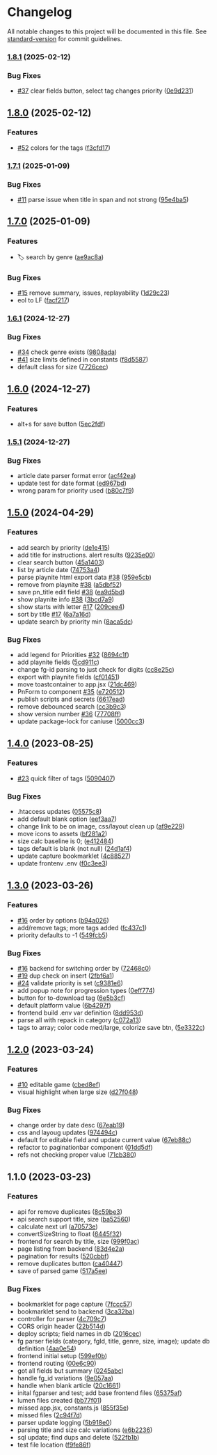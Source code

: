 # Changelog

All notable changes to this project will be documented in this file. See [standard-version](https://github.com/conventional-changelog/standard-version) for commit guidelines.

### [1.8.1](https://github.com/rayjlim/game-collection/compare/v1.8.0...v1.8.1) (2025-02-12)


### Bug Fixes

* [#37](https://github.com/rayjlim/game-collection/issues/37) clear fields button, select tag changes priority ([0e9d231](https://github.com/rayjlim/game-collection/commit/0e9d2313d0c76fdc1ad242189b52abe102b2cdba))

## [1.8.0](https://github.com/rayjlim/game-collection/compare/v1.7.1...v1.8.0) (2025-02-12)


### Features

* [#52](https://github.com/rayjlim/game-collection/issues/52) colors for the tags ([f3cfd17](https://github.com/rayjlim/game-collection/commit/f3cfd17b33a846f43f082ac38675edfc0af24299))

### [1.7.1](https://github.com/rayjlim/game-collection/compare/v1.7.0...v1.7.1) (2025-01-09)


### Bug Fixes

* [#11](https://github.com/rayjlim/game-collection/issues/11) parse issue when title in span and not strong ([95e4ba5](https://github.com/rayjlim/game-collection/commit/95e4ba527b1465f907efe2497b7687f6946d883d))

## [1.7.0](https://github.com/rayjlim/game-collection/compare/v1.6.1...v1.7.0) (2025-01-09)


### Features

* 🏷️ search by genre ([ae9ac8a](https://github.com/rayjlim/game-collection/commit/ae9ac8a96b900a55759917f3e3b3088a3e58067f))


### Bug Fixes

* [#15](https://github.com/rayjlim/game-collection/issues/15) remove summary, issues, replayability ([1d29c23](https://github.com/rayjlim/game-collection/commit/1d29c23754823c797f7822ef0b49e23a9360e763))
* eol to LF ([facf217](https://github.com/rayjlim/game-collection/commit/facf217d5113ee0ffce9409bb5a56ac830289f1c))

### [1.6.1](https://github.com/rayjlim/game-collection/compare/v1.6.0...v1.6.1) (2024-12-27)


### Bug Fixes

* [#34](https://github.com/rayjlim/game-collection/issues/34) check genre exists ([9808ada](https://github.com/rayjlim/game-collection/commit/9808ada036cefb025db01d76aef76c12aa2a6310))
* [#41](https://github.com/rayjlim/game-collection/issues/41) size limits defined in constants ([f8d5587](https://github.com/rayjlim/game-collection/commit/f8d558727afb9b6d83c390884e99a418ee817500))
* default class for size ([7726cec](https://github.com/rayjlim/game-collection/commit/7726cecb84f5b548c5f4d0688970fec2447b82ef))

## [1.6.0](https://github.com/rayjlim/game-collection/compare/v1.5.1...v1.6.0) (2024-12-27)


### Features

* alt+s for save button ([5ec2fdf](https://github.com/rayjlim/game-collection/commit/5ec2fdf20de94415a51f08de1b21598e2e2676cf))

### [1.5.1](https://github.com/rayjlim/game-collection/compare/v1.5.0...v1.5.1) (2024-12-27)


### Bug Fixes

* article date parser format error ([acf42ea](https://github.com/rayjlim/game-collection/commit/acf42eafcf63db4d1f0a0893f2e4445343008a01))
* update test for date format ([ed967bd](https://github.com/rayjlim/game-collection/commit/ed967bd904b7df3e40bf1a970d767636e67d1c0f))
* wrong param for priority used ([b80c7f9](https://github.com/rayjlim/game-collection/commit/b80c7f9cad5486f2370ee1f9eeff72b74f2299de))

## [1.5.0](https://github.com/rayjlim/game-collection/compare/v1.4.0...v1.5.0) (2024-04-29)


### Features

* add search by priority ([de1e415](https://github.com/rayjlim/game-collection/commit/de1e4158a0f82895675303a0a040fac10059aad8))
* add title for instructions. alert results ([9235e00](https://github.com/rayjlim/game-collection/commit/9235e00c318d81fbd45af9baa58269f3892456e6))
* clear search button ([45a1403](https://github.com/rayjlim/game-collection/commit/45a140368075764ad3c210139b787f6a69a79686))
* list by article date ([74753a4](https://github.com/rayjlim/game-collection/commit/74753a43598364fc09ac79c17fafdc884d9b7b69))
* parse playnite html export data [#38](https://github.com/rayjlim/game-collection/issues/38) ([959e5cb](https://github.com/rayjlim/game-collection/commit/959e5cb042cb049c81d444364787734548371685))
* remove from playnite [#38](https://github.com/rayjlim/game-collection/issues/38) ([a5dbf52](https://github.com/rayjlim/game-collection/commit/a5dbf52a2c22bf5119830a324d992886d4079424))
* save pn_title edit field [#38](https://github.com/rayjlim/game-collection/issues/38) ([ea9d5bd](https://github.com/rayjlim/game-collection/commit/ea9d5bd3f328ea1680414fb802d9a3a2b7295b52))
* show playnite info [#38](https://github.com/rayjlim/game-collection/issues/38) ([3bcd7a9](https://github.com/rayjlim/game-collection/commit/3bcd7a9894e4d4de6bfcceaba060d643683dd81a))
* show starts with letter [#17](https://github.com/rayjlim/game-collection/issues/17) ([209cee4](https://github.com/rayjlim/game-collection/commit/209cee4233b8ba6ae25e918489bcca3095da2f0a))
* sort by title [#17](https://github.com/rayjlim/game-collection/issues/17) ([6a7a16d](https://github.com/rayjlim/game-collection/commit/6a7a16da86f8714be0f137a3d6d51503739b2e67))
* update search by priority min ([8aca5dc](https://github.com/rayjlim/game-collection/commit/8aca5dc3575b00b7338da4d9d3c5f7a384b88914))


### Bug Fixes

* add legend for Priorities [#32](https://github.com/rayjlim/game-collection/issues/32) ([8694c1f](https://github.com/rayjlim/game-collection/commit/8694c1fd2ee986be89401630082612b307f275ec))
* add playnite fields ([5cd911c](https://github.com/rayjlim/game-collection/commit/5cd911cdc7069c8cdf5a77e4df4722f59dd42ffe))
* change fg-id parsing to just check for digits ([cc8e25c](https://github.com/rayjlim/game-collection/commit/cc8e25ce5160affce7e6bfa215e5a22977527df3))
* export with playnite fields ([cf01451](https://github.com/rayjlim/game-collection/commit/cf014516e2124cb07d1eb61252b4a0338b61c3e9))
* move toastcontainer to app.jsx ([21dc469](https://github.com/rayjlim/game-collection/commit/21dc469e99e577945778096b9b20598e8921a687))
* PnForm to component [#35](https://github.com/rayjlim/game-collection/issues/35) ([e720512](https://github.com/rayjlim/game-collection/commit/e720512823e4a2ff16cf9d95a6cc9a7089439626))
* publish scripts and secrets ([6617ead](https://github.com/rayjlim/game-collection/commit/6617ead65ac0326795537fd1c6c60be812a28667))
* remove debounced search ([cc3b9c3](https://github.com/rayjlim/game-collection/commit/cc3b9c372467f1f4a8270af3f8e3cbafa223f077))
* show version number [#36](https://github.com/rayjlim/game-collection/issues/36) ([77708ff](https://github.com/rayjlim/game-collection/commit/77708ffaed394fecbcef50aa4aff29153fe1a64e))
* update package-lock for caniuse ([5000cc3](https://github.com/rayjlim/game-collection/commit/5000cc3e7bdc44a78ed5cc3848e7d172c52bcb6e))

## [1.4.0](https://github.com/rayjlim/game-collection/compare/v1.3.0...v1.4.0) (2023-08-25)


### Features

* [#23](https://github.com/rayjlim/game-collection/issues/23) quick filter of tags ([5090407](https://github.com/rayjlim/game-collection/commit/50904079783efe036521d7cd78b4b7c849e8ccbb))


### Bug Fixes

* .htaccess updates ([05575c8](https://github.com/rayjlim/game-collection/commit/05575c8cfa6a30aaa2f54376b739fd27c785180c))
* add default blank option ([eef3aa7](https://github.com/rayjlim/game-collection/commit/eef3aa76dba5746e6bf4615a9983bfdc866cf21a))
* change link to be on image, css/layout clean up ([af9e229](https://github.com/rayjlim/game-collection/commit/af9e2296a1634ce213ac22d15954e34dd4a7de58))
* move icons to assets ([bf281a2](https://github.com/rayjlim/game-collection/commit/bf281a2cca62cf0240144035ceb099efeb3d1a8d))
* size calc baseline is 0; ([e412484](https://github.com/rayjlim/game-collection/commit/e412484fd2d2a31074906b72bcca1b52268e69f1))
* tags default is blank (not null) ([24d1af4](https://github.com/rayjlim/game-collection/commit/24d1af4bb92ecd575cedac58e6f6ad71162a81d3))
* update capture bookmarklet ([4c88527](https://github.com/rayjlim/game-collection/commit/4c885276e8f5b30b1d78e6c352f76b6238b9b5b3))
* update frontenv .env ([f0c3ee3](https://github.com/rayjlim/game-collection/commit/f0c3ee3878166712242201bfeb008703416432c2))

## [1.3.0](https://github.com/rayjlim/game-collection/compare/v1.2.0...v1.3.0) (2023-03-26)


### Features

* [#16](https://github.com/rayjlim/game-collection/issues/16) order by options ([b94a026](https://github.com/rayjlim/game-collection/commit/b94a0260371e2f9b287fc43a219a3289bf1de1e6))
* add/remove tags; more tags added ([fc437c1](https://github.com/rayjlim/game-collection/commit/fc437c127e4d5c1c503a1ddeb1c7b0b6cde07767))
* priority defaults to -1 ([549fcb5](https://github.com/rayjlim/game-collection/commit/549fcb5bac0856697b08d0b35fc402a9c2221737))


### Bug Fixes

* [#16](https://github.com/rayjlim/game-collection/issues/16) backend for switching order by ([72468c0](https://github.com/rayjlim/game-collection/commit/72468c09736e79b1c477f653ecdc5601538f02d0))
* [#19](https://github.com/rayjlim/game-collection/issues/19) dup check on insert ([2fbf6a1](https://github.com/rayjlim/game-collection/commit/2fbf6a19c372d4a3f820073a38d0e59516eb2622))
* [#24](https://github.com/rayjlim/game-collection/issues/24) validate priority is set ([c9381e6](https://github.com/rayjlim/game-collection/commit/c9381e6be554d9c64eb8dc0a697450af9b1deb42))
* add popup note for progression types ([0eff774](https://github.com/rayjlim/game-collection/commit/0eff774a20d3b9c00383890f6672af1690a6bc28))
* button for to-download tag ([6e5b3cf](https://github.com/rayjlim/game-collection/commit/6e5b3cf8d6fcedb8a845ff0b07d37fb3baaa2668))
* default platform value ([6b4297f](https://github.com/rayjlim/game-collection/commit/6b4297f7d606fb54d8a4ec53d26e9209af26fadf))
* frontend build .env var definition ([8dd953d](https://github.com/rayjlim/game-collection/commit/8dd953d0694d86bf774a00502b4ef76912b6de5c))
* parse all with repack in category ([c072a13](https://github.com/rayjlim/game-collection/commit/c072a1384977181ec836079df0d9db57b620fea3))
* tags to array; color code med/large, colorize save btn, ([5e3322c](https://github.com/rayjlim/game-collection/commit/5e3322c90737fb768054f699930dc57cdfa56a7c))

## [1.2.0](https://github.com/rayjlim/game-collection/compare/v1.1.0...v1.2.0) (2023-03-24)


### Features

* [#10](https://github.com/rayjlim/game-collection/issues/10) editable game ([cbed8ef](https://github.com/rayjlim/game-collection/commit/cbed8eff725046c27aa12039448f9f7bb00438c5))
* visual highlight when large size ([d27f048](https://github.com/rayjlim/game-collection/commit/d27f0481631073cb9e6df554ce489f0ae524c719))


### Bug Fixes

* change order by date desc ([67eab19](https://github.com/rayjlim/game-collection/commit/67eab1946453d260bd34c98f8eb873110f2680ef))
* css and layoug updates ([974494c](https://github.com/rayjlim/game-collection/commit/974494c6b37979159b77d77aabc21ef8051a0b21))
* default for editable field and update current value ([67eb88c](https://github.com/rayjlim/game-collection/commit/67eb88cc265617801222f3fe6bab0b819f8dcd27))
* refactor to paginationbar component ([01dd5df](https://github.com/rayjlim/game-collection/commit/01dd5dfe8ec46ad6436cbeed6abc76f2e7b428fc))
* refs not checking proper value ([71cb380](https://github.com/rayjlim/game-collection/commit/71cb3809d77581e1bb6191fbc431356fc8288424))

## 1.1.0 (2023-03-23)


### Features

* api for remove duplicates ([8c59be3](https://github.com/rayjlim/game-collection/commit/8c59be34ea7a2eea5b4b0809f65ed60623e177fc))
* api search support title, size ([ba52560](https://github.com/rayjlim/game-collection/commit/ba525602ed032ebad59e43c0de313d38544ea773))
* calculate next url ([a70573e](https://github.com/rayjlim/game-collection/commit/a70573eb24a94232fed53220e64cdbad34c8724b))
* convertSizeString to float ([6445f32](https://github.com/rayjlim/game-collection/commit/6445f32f83d4f85bd1a6584a5e6388ab8b734611))
* frontend for search by title, size ([999f0ac](https://github.com/rayjlim/game-collection/commit/999f0ac9e3b66a474fe9f74040bc355bf61481af))
* page listing from backend ([83d4e2a](https://github.com/rayjlim/game-collection/commit/83d4e2a0658d8e3c1ae7461343b0290ab46dcbef))
* pagination for results ([520cbbf](https://github.com/rayjlim/game-collection/commit/520cbbfb32cd216de67be8eeca53819238c20e15))
* remove duplicates button ([ca40447](https://github.com/rayjlim/game-collection/commit/ca4044722a4d53a2e4a5c5491e05ad6bd19ada4e))
* save of parsed game ([517a5ee](https://github.com/rayjlim/game-collection/commit/517a5ee54e12231b8851bbf5887fd0ce5221297c))


### Bug Fixes

* bookmarklet for page capture ([7fccc57](https://github.com/rayjlim/game-collection/commit/7fccc576425bf684eb95b59c2d71ae1dfbb1db4f))
* bookmarklet send to backend ([3ca32ba](https://github.com/rayjlim/game-collection/commit/3ca32badac91265f33fe33790557db4063e32652))
* controller for parser ([4c709c7](https://github.com/rayjlim/game-collection/commit/4c709c7374343bfc3870a8f303e6d4a388f0b403))
* CORS origin header ([22b514d](https://github.com/rayjlim/game-collection/commit/22b514d3a753e346c17607ebd8757a49b3453f8b))
* deploy scripts; field names in db ([2016cec](https://github.com/rayjlim/game-collection/commit/2016cecc6ea0b8511828f69e8e30b83899818c86))
* fg parser fields (category, fgId, title, genre, size, image); update db definition ([4aa0e54](https://github.com/rayjlim/game-collection/commit/4aa0e549245d9502219c6c496fdf98eba39ced7b))
* frontend initial setup ([599ef0b](https://github.com/rayjlim/game-collection/commit/599ef0bf5cd5dfe9dc482dc64f0310f644f3e133))
* frontend routing ([00e6c90](https://github.com/rayjlim/game-collection/commit/00e6c90f55b161f79f54522c7fe3ad3cf7900bdd))
* got all fields but summary ([0245abc](https://github.com/rayjlim/game-collection/commit/0245abc273551a908c82685be047cb2bf1181f02))
* handle fg_id variations ([9e057aa](https://github.com/rayjlim/game-collection/commit/9e057aaf9937cb65722ebdd725410c2e3a4ae2bf))
* handle when blank article ([20c1661](https://github.com/rayjlim/game-collection/commit/20c16612e9515a0e7226d4b763f2be16c42901c6))
* inital fgparser and test; add base frontend files ([65375af](https://github.com/rayjlim/game-collection/commit/65375af75fe54a44b6b1aca70fb81e43703c5326))
* lumen files created ([bb77f01](https://github.com/rayjlim/game-collection/commit/bb77f018d3db61a6eb45d80bdaca34d292f0172f))
* missed app.jsx, constants.js ([855f35e](https://github.com/rayjlim/game-collection/commit/855f35e0f9de10ec48fdfaec8ca95a5041bc53d4))
* missed files ([2c94f7d](https://github.com/rayjlim/game-collection/commit/2c94f7d648a3a7526f0bb88a50847452555a3154))
* parser update logging ([5b918e0](https://github.com/rayjlim/game-collection/commit/5b918e0a84e7a78d8572a2e743684683dcd4c507))
* parsing title and size calc variations ([e6b2236](https://github.com/rayjlim/game-collection/commit/e6b2236b9aef4b18313df9b4b6073fb3961f6cbe))
* sql update; find dups and delete ([522fb1b](https://github.com/rayjlim/game-collection/commit/522fb1b6a133175ad5bebd13f7a063afb017880f))
* test file location ([f9fe86f](https://github.com/rayjlim/game-collection/commit/f9fe86fa1bcdfb7dfb5ff64369348f89cd458c0d))
